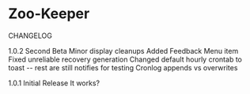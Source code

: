 # Zoo-Keeper
CHANGELOG

1.0.2 Second Beta
	Minor display cleanups
	Added Feedback Menu item
	Fixed unreliable recovery generation
	Changed default hourly crontab to toast
	  -- rest are still notifies for testing
	Cronlog appends vs overwrites

1.0.1 Initial Release
	It works?
